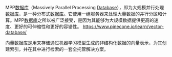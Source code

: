 


MPP[数据库](http://www.volcengine.com/product/rds-mysql)（Massively Parallel Processing [Database](http://www.volcengine.com/product/dts)），即为大规模并行处理[数据库](http://www.volcengine.com/product/rds-mysql)，是一种分布式[数据库](http://www.volcengine.com/product/rds-mysql)。它使用一组服务器来处理大量数据的并行分区和计算。MPP[数据库](http://www.volcengine.com/product/rds-mysql)之所以被广泛接受，是因为其能够为大规模数据提供更高的速度、更好的可伸缩性和更好的容错性。
https://www.pinecone.io/learn/vector-database/

向量数据库是用来存储通过机器学习模型生成的非结构化数据的向量表示，为其创建索引，并在其中进行检索的一套全托管解决方案。